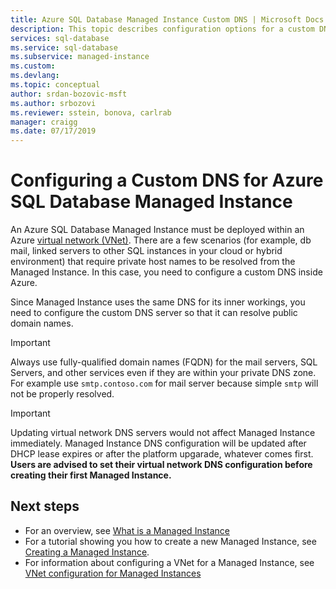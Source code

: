 ```yaml
---
title: Azure SQL Database Managed Instance Custom DNS | Microsoft Docs
description: This topic describes configuration options for a custom DNS with an Azure SQL Database Managed Instance.
services: sql-database
ms.service: sql-database
ms.subservice: managed-instance
ms.custom: 
ms.devlang: 
ms.topic: conceptual
author: srdan-bozovic-msft
ms.author: srbozovi
ms.reviewer: sstein, bonova, carlrab
manager: craigg
ms.date: 07/17/2019
---
```

# Configuring a Custom DNS for Azure SQL Database Managed Instance

An Azure SQL Database Managed Instance must be deployed within an Azure [virtual network (VNet)](../virtual-network/virtual-networks-overview.md). There are a few scenarios (for example, db mail, linked servers to other SQL instances in your cloud or hybrid environment) that require private host names to be resolved from the Managed Instance. In this case, you need to configure a custom DNS inside Azure. 

Since Managed Instance uses the same DNS for its inner workings, you need to configure the custom DNS server so that it can resolve public domain names.

   > [!IMPORTANT]
   > Always use fully-qualified domain names (FQDN) for the mail servers, SQL Servers, and other services even if they are within your private DNS zone. For example use `smtp.contoso.com` for mail server because simple `smtp` will not be properly resolved.

   > [!IMPORTANT]
   > Updating virtual network DNS servers would not affect Managed Instance immediately. Managed Instance DNS configuration will be updated after DHCP lease expires or after the platform upgarade, whatever comes first. **Users are advised to set their virtual network DNS configuration before creating their first Managed Instance.**

## Next steps

- For an overview, see [What is a Managed Instance](sql-database-managed-instance.md)
- For a tutorial showing you how to create a new Managed Instance, see [Creating a Managed Instance](sql-database-managed-instance-get-started.md).
- For information about configuring a VNet for a Managed Instance, see [VNet configuration for Managed Instances](sql-database-managed-instance-connectivity-architecture.md)
